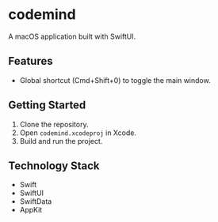 # codemind

A macOS application built with SwiftUI.

## Features

*   Global shortcut (Cmd+Shift+0) to toggle the main window.

## Getting Started

1.  Clone the repository.
2.  Open `codemind.xcodeproj` in Xcode.
3.  Build and run the project.

## Technology Stack

*   Swift
*   SwiftUI
*   SwiftData
*   AppKit 